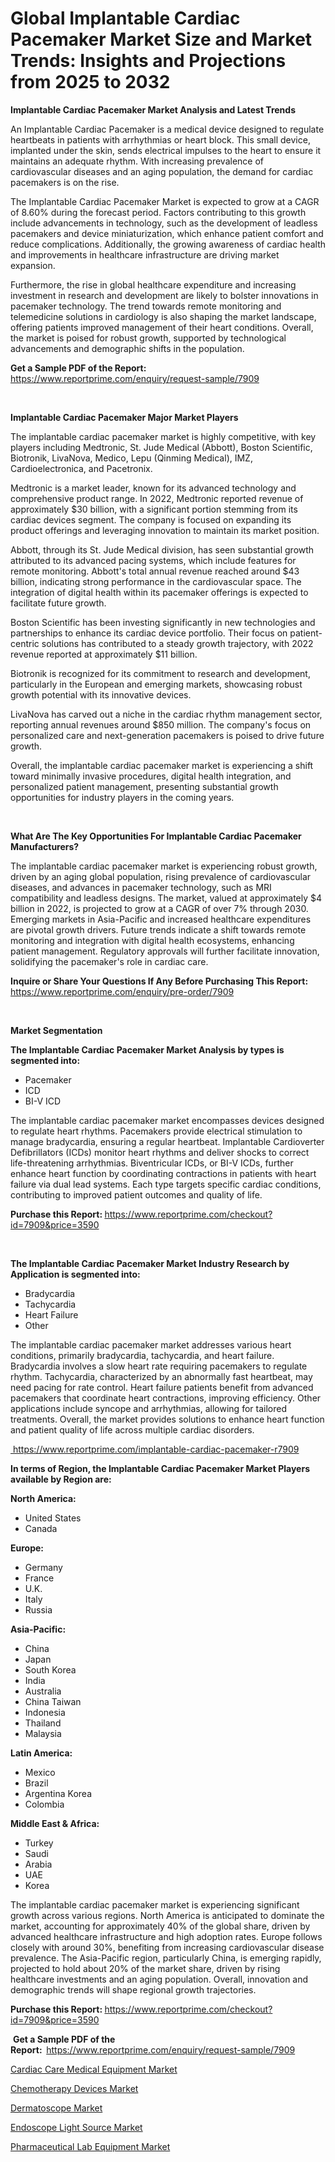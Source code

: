 <p><h1>Global Implantable Cardiac Pacemaker Market Size and Market Trends: Insights and Projections from 2025 to 2032</h1></p><p><strong>Implantable Cardiac Pacemaker Market Analysis and Latest Trends</strong></p>
<p><p>An Implantable Cardiac Pacemaker is a medical device designed to regulate heartbeats in patients with arrhythmias or heart block. This small device, implanted under the skin, sends electrical impulses to the heart to ensure it maintains an adequate rhythm. With increasing prevalence of cardiovascular diseases and an aging population, the demand for cardiac pacemakers is on the rise.</p><p>The Implantable Cardiac Pacemaker Market is expected to grow at a CAGR of 8.60% during the forecast period. Factors contributing to this growth include advancements in technology, such as the development of leadless pacemakers and device miniaturization, which enhance patient comfort and reduce complications. Additionally, the growing awareness of cardiac health and improvements in healthcare infrastructure are driving market expansion. </p><p>Furthermore, the rise in global healthcare expenditure and increasing investment in research and development are likely to bolster innovations in pacemaker technology. The trend towards remote monitoring and telemedicine solutions in cardiology is also shaping the market landscape, offering patients improved management of their heart conditions. Overall, the market is poised for robust growth, supported by technological advancements and demographic shifts in the population.</p></p>
<p><strong>Get a Sample PDF of the Report:&nbsp;</strong> <a href="https://www.reportprime.com/enquiry/request-sample/7909?utm_campaign=1906&utm_medium=2&utm_source=Github&utm_content=ia&utm_term=19032025&utm_id=implantable-cardiac-pacemaker">https://www.reportprime.com/enquiry/request-sample/7909</a></p>
<p>&nbsp;</p>
<p><strong>Implantable Cardiac Pacemaker Major Market Players</strong></p>
<p><p>The implantable cardiac pacemaker market is highly competitive, with key players including Medtronic, St. Jude Medical (Abbott), Boston Scientific, Biotronik, LivaNova, Medico, Lepu (Qinming Medical), IMZ, Cardioelectronica, and Pacetronix. </p><p>Medtronic is a market leader, known for its advanced technology and comprehensive product range. In 2022, Medtronic reported revenue of approximately $30 billion, with a significant portion stemming from its cardiac devices segment. The company is focused on expanding its product offerings and leveraging innovation to maintain its market position.</p><p>Abbott, through its St. Jude Medical division, has seen substantial growth attributed to its advanced pacing systems, which include features for remote monitoring. Abbott's total annual revenue reached around $43 billion, indicating strong performance in the cardiovascular space. The integration of digital health within its pacemaker offerings is expected to facilitate future growth.</p><p>Boston Scientific has been investing significantly in new technologies and partnerships to enhance its cardiac device portfolio. Their focus on patient-centric solutions has contributed to a steady growth trajectory, with 2022 revenue reported at approximately $11 billion. </p><p>Biotronik is recognized for its commitment to research and development, particularly in the European and emerging markets, showcasing robust growth potential with its innovative devices. </p><p>LivaNova has carved out a niche in the cardiac rhythm management sector, reporting annual revenues around $850 million. The company's focus on personalized care and next-generation pacemakers is poised to drive future growth.</p><p>Overall, the implantable cardiac pacemaker market is experiencing a shift toward minimally invasive procedures, digital health integration, and personalized patient management, presenting substantial growth opportunities for industry players in the coming years.</p></p>
<p>&nbsp;</p>
<p><strong>What Are The Key Opportunities For Implantable Cardiac Pacemaker Manufacturers?</strong></p>
<p><p>The implantable cardiac pacemaker market is experiencing robust growth, driven by an aging global population, rising prevalence of cardiovascular diseases, and advances in pacemaker technology, such as MRI compatibility and leadless designs. The market, valued at approximately $4 billion in 2022, is projected to grow at a CAGR of over 7% through 2030. Emerging markets in Asia-Pacific and increased healthcare expenditures are pivotal growth drivers. Future trends indicate a shift towards remote monitoring and integration with digital health ecosystems, enhancing patient management. Regulatory approvals will further facilitate innovation, solidifying the pacemaker's role in cardiac care.</p></p>
<p><strong>Inquire or Share Your Questions If Any Before Purchasing This Report:</strong> <a href="https://www.reportprime.com/enquiry/pre-order/7909?utm_campaign=1906&utm_medium=2&utm_source=Github&utm_content=ia&utm_term=19032025&utm_id=implantable-cardiac-pacemaker">https://www.reportprime.com/enquiry/pre-order/7909</a></p>
<p>&nbsp;</p>
<p><strong>Market Segmentation</strong></p>
<p><strong>The Implantable Cardiac Pacemaker Market Analysis by types is segmented into:</strong></p>
<p><ul><li>Pacemaker</li><li>ICD</li><li>BI-V ICD</li></ul></p>
<p><p>The implantable cardiac pacemaker market encompasses devices designed to regulate heart rhythms. Pacemakers provide electrical stimulation to manage bradycardia, ensuring a regular heartbeat. Implantable Cardioverter Defibrillators (ICDs) monitor heart rhythms and deliver shocks to correct life-threatening arrhythmias. Biventricular ICDs, or BI-V ICDs, further enhance heart function by coordinating contractions in patients with heart failure via dual lead systems. Each type targets specific cardiac conditions, contributing to improved patient outcomes and quality of life.</p></p>
<p><strong>Purchase this Report:&nbsp;</strong><a href="https://www.reportprime.com/checkout?id=7909&price=3590&utm_campaign=1906&utm_medium=2&utm_source=Github&utm_content=ia&utm_term=19032025&utm_id=implantable-cardiac-pacemaker">https://www.reportprime.com/checkout?id=7909&price=3590</a></p>
<p>&nbsp;</p>
<p><strong>The Implantable Cardiac Pacemaker Market Industry Research by Application is segmented into:</strong></p>
<p><ul><li>Bradycardia</li><li>Tachycardia</li><li>Heart Failure</li><li>Other</li></ul></p>
<p><p>The implantable cardiac pacemaker market addresses various heart conditions, primarily bradycardia, tachycardia, and heart failure. Bradycardia involves a slow heart rate requiring pacemakers to regulate rhythm. Tachycardia, characterized by an abnormally fast heartbeat, may need pacing for rate control. Heart failure patients benefit from advanced pacemakers that coordinate heart contractions, improving efficiency. Other applications include syncope and arrhythmias, allowing for tailored treatments. Overall, the market provides solutions to enhance heart function and patient quality of life across multiple cardiac disorders.</p></p>
<p><a href="https://www.reportprime.com/implantable-cardiac-pacemaker-r7909?utm_campaign=1906&utm_medium=2&utm_source=Github&utm_content=ia&utm_term=19032025&utm_id=implantable-cardiac-pacemaker">&nbsp;https://www.reportprime.com/implantable-cardiac-pacemaker-r7909</a></p>
<p><strong>In terms of Region, the Implantable Cardiac Pacemaker Market Players available by Region are:</strong></p>
<p>
    <p> <strong> North America: </strong>
        <ul>
            <li>United States</li>
            <li>Canada</li>
        </ul>
        </p> 
    <p> <strong> Europe: </strong>
        <ul>
            <li>Germany</li>
            <li>France</li>
            <li>U.K.</li>
            <li>Italy</li>
            <li>Russia</li>
        </ul>
        </p> 
    <p> <strong> Asia-Pacific: </strong>
        <ul>
            <li>China</li>
            <li>Japan</li>
            <li>South Korea</li>
            <li>India</li>
            <li>Australia</li>
            <li>China Taiwan</li>
            <li>Indonesia</li>
            <li>Thailand</li>
            <li>Malaysia</li>
        </ul>
        </p> 
    <p> <strong> Latin America: </strong>
        <ul>
            <li>Mexico</li>
            <li>Brazil</li>
            <li>Argentina Korea</li>
            <li>Colombia</li>
        </ul>
        </p> 
    <p> <strong> Middle East & Africa: </strong>
        <ul>
            <li>Turkey</li>
            <li>Saudi</li>
            <li>Arabia</li>
            <li>UAE</li>
            <li>Korea</li>
        </ul>
    </p>
    </p>
<p><p>The implantable cardiac pacemaker market is experiencing significant growth across various regions. North America is anticipated to dominate the market, accounting for approximately 40% of the global share, driven by advanced healthcare infrastructure and high adoption rates. Europe follows closely with around 30%, benefiting from increasing cardiovascular disease prevalence. The Asia-Pacific region, particularly China, is emerging rapidly, projected to hold about 20% of the market share, driven by rising healthcare investments and an aging population. Overall, innovation and demographic trends will shape regional growth trajectories.</p></p>
<p><strong>Purchase this Report: </strong><a href="https://www.reportprime.com/checkout?id=7909&price=3590&utm_campaign=1906&utm_medium=2&utm_source=Github&utm_content=ia&utm_term=19032025&utm_id=implantable-cardiac-pacemaker">https://www.reportprime.com/checkout?id=7909&price=3590</a></p>
<p>&nbsp;<strong>Get a Sample PDF of the Report:&nbsp;&nbsp;</strong><a href="https://www.reportprime.com/enquiry/request-sample/7909?utm_campaign=1906&utm_medium=2&utm_source=Github&utm_content=ia&utm_term=19032025&utm_id=implantable-cardiac-pacemaker">https://www.reportprime.com/enquiry/request-sample/7909</a></p>
<p><strong></strong></p>
<p><p><a href="https://github.com/amramcocosxa/Market-Research-Report-List-1/blob/main/cardiac-care-medical-equipment-market.md?utm_campaign=1906&utm_medium=2&utm_source=Github&utm_content=ia&utm_term=19032025&utm_id=implantable-cardiac-pacemaker">Cardiac Care Medical Equipment Market</a></p><p><a href="https://github.com/nkomdaumis16/Market-Research-Report-List-1/blob/main/chemotherapy-devices-market.md?utm_campaign=1906&utm_medium=2&utm_source=Github&utm_content=ia&utm_term=19032025&utm_id=implantable-cardiac-pacemaker">Chemotherapy Devices Market</a></p><p><a href="https://github.com/ceneabiruk11/Market-Research-Report-List-1/blob/main/dermatoscope-market.md?utm_campaign=1906&utm_medium=2&utm_source=Github&utm_content=ia&utm_term=19032025&utm_id=implantable-cardiac-pacemaker">Dermatoscope Market</a></p><p><a href="https://github.com/avikalitesjj/Market-Research-Report-List-1/blob/main/endoscope-light-source-market.md?utm_campaign=1906&utm_medium=2&utm_source=Github&utm_content=ia&utm_term=19032025&utm_id=implantable-cardiac-pacemaker">Endoscope Light Source Market</a></p><p><a href="https://github.com/pomasifilo/Market-Research-Report-List-1/blob/main/pharmaceutical-lab-equipment-market.md?utm_campaign=1906&utm_medium=2&utm_source=Github&utm_content=ia&utm_term=19032025&utm_id=implantable-cardiac-pacemaker">Pharmaceutical Lab Equipment Market</a></p></p>